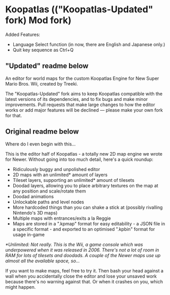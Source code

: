 # Koopatlas (("Koopatlas-Updated" fork) Mod fork)

Added Features:
- Language Select function (in now, there are English and Japanese only.)
- Quit key sequence as Ctrl+Q

## "Updated" readme below

An editor for world maps for the custom Koopatlas Engine for New Super Mario Bros. Wii, created by Treeki.

The "Koopatlas-Updated" fork aims to keep Koopatlas compatible with the latest versions of its dependencies, and to fix bugs and make minor improvements. Pull requests that make large changes to how the editor works or add major features will be declined — please make your own fork for that.

## Original readme below

Where do I even begin with this...

This is the editor half of Koopatlas - a totally new 2D map engine we wrote
for Newer. Without going into too much detail, here's a quick roundup:

- Ridiculously buggy and unpolished editor
- 2D maps with an unlimited* amount of layers
- Tileset layers, supporting an unlimited* amount of tilesets
- Doodad layers, allowing you to place arbitrary textures on the map at any
  position and scale/rotate them
- Doodad animations
- Unlockable paths and level nodes
- More hardcoded things than you can shake a stick at (possibly rivalling
  Nintendo's 3D maps)
- Multiple maps with entrances/exits a la Reggie
- Maps are stored in a ".kpmap" format for easy editability - a JSON file in a
  specific format - and exported to an optimised ".kpbin" format for usage
  in-game

*\*Unlimited: Not really. This is the Wii, a game console which was
underpowered when it was released in 2006. There's not a lot of room in RAM
for lots of tilesets and doodads. A couple of the Newer maps use up almost all
the available space, so...*

If you want to make maps, feel free to try it. Then bash your head against a
wall when you accidentally close the editor and lose your unsaved work because
there's no warning against that. Or when it crashes on you, which might happen.
